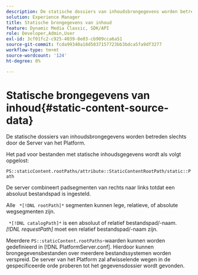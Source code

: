 ```yaml
---
description: De statische dossiers van inhoudsbrongegevens worden betreden slechts door de Server van het Platform.
solution: Experience Manager
title: Statische brongegevens van inhoud
feature: Dynamic Media Classic, SDK/API
role: Developer,Admin,User
exl-id: 3cf01fc2-c925-4039-8e03-cb909cca6a51
source-git-commit: fcda99340a18d5037157723bb3bdca5fa9df3277
workflow-type: tm+mt
source-wordcount: '124'
ht-degree: 0%

---
```


# Statische brongegevens van inhoud{#static-content-source-data}

De statische dossiers van inhoudsbrongegevens worden betreden slechts door de Server van het Platform.

Het pad voor bestanden met statische inhoudsgegevens wordt als volgt opgelost:

`PS::staticContent.rootPaths/attribute::StaticContentRootPath/static::Path`

De server combineert padsegmenten van rechts naar links totdat een absoluut bestandspad is ingesteld.

Alle ` *[!DNL rootPath]*` segmenten kunnen lege, relatieve, of absolute wegsegmenten zijn.

` *[!DNL catalogPath]*` is een absoluut of relatief bestandspad/-naam. *[!DNL requestPath]* moet een relatief bestandspad/-naam zijn.

Meerdere `PS::staticContent.rootPaths`-waarden kunnen worden gedefinieerd in [!DNL PlatformServer.conf]. Hierdoor kunnen brongegevensbestanden over meerdere bestandssystemen worden verspreid. De server van het Platform zal afwisselende wegen in de gespecificeerde orde proberen tot het gegevensdossier wordt gevonden.
